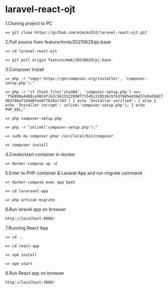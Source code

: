 # laravel-react-ojt

1.Cloning project to PC

`=> git clone https://github.com/mimiko552/laravel-react-ojt.git`

2.Pull source from feature/mmk/20210629/pj-base

`=> cd laravel-react-ojt`

`=> git pull origin feature/mmk/20210629/pj-base`
 
3.Composer Install

`=> php -r "copy('https://getcomposer.org/installer', 'composer-setup.php');"`

`=> php -r "if (hash_file('sha384', 'composer-setup.php') === '756890a4488ce9024fc62c56153228907f1545c228516cbf63f885e036d37e9a59d27d63f46af1d4d07ee0f76181c7d3') { echo 'Installer verified'; } else { echo 'Installer corrupt'; unlink('composer-setup.php'); } echo PHP_EOL;"`

`=> php composer-setup.php`

`=> php -r "unlink('composer-setup.php');"`

`=> sudo mv composer.phar /usr/local/bin/composer`

`=> composer install`

4.Create/start container in docker

`=> docker-compose up -d`

5.Enter to PHP container & Laravel App and run migrate command

`=> docker-compose exec app bash`

`=> cd lararavel-app`

`=> php artisan migrate`

6.Run laravel app on browser

`http://localhost:8000/`

7.Running React App 

`=> cd ..`

`=> cd react-app`

`=> npm install`

`=> npm start`

8.Run React app on browser

`http://localhost:3000/`
